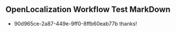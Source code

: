 ## OpenLocalization Workflow Test MarkDown
* 90d965ce-2a87-449e-9ff0-8ffb60eab77b thanks!

<!--HONumber=Sep16_HO1-->


